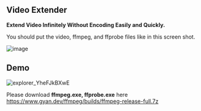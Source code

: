 ## Video Extender

**Extend Video Infinitely Without Encoding Easily and Quickly.**

You should put the video, ffmpeg, and ffprobe files like in this screen shot.

![image](https://github.com/user-attachments/assets/41c14026-1da5-43e6-8029-25163018e487)

## Demo

![explorer_YheFJkBXwE](https://github.com/user-attachments/assets/2312f325-37df-4cdc-8f8d-420115bfd5f7)

Please download **ffmpeg.exe, ffprobe.exe** here https://www.gyan.dev/ffmpeg/builds/ffmpeg-release-full.7z
